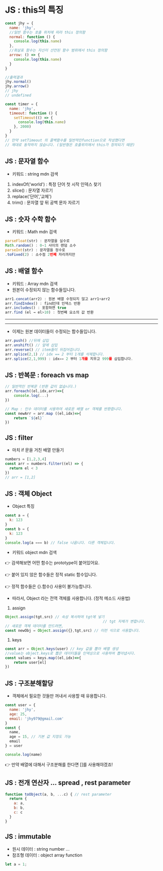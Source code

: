 # JS : this의 특징

```jsx
const jhy = {
  name: 'jhy',
  //일반 함수는 호출 위치에 따라 this 정의함
  normal: function () {
    console.log(this.name)
  },
  //화살표 함수는 자신이 선언된 함수 범위에서 this 정의함
  arrow: () => {
    console.log(this.name)
  }
}
```

```jsx
//출력결과
jhy.normal()
jhy.arrow()
// jhy
// undefined
```

```jsx
const timer = {
  name: 'jhy',
  timeout: function () {
    setTimeout(() => {
      console.log(this.name)
    }, 2000)
  }
}
// 만약 setTimeout 의 콜백함수를 일반적인function으로 작성했다면
// 제대로 동작하지 않습니다. (일반형은 호출위치에서 this가 정의되기 때문)
```

## JS : 문자열 함수

- 키워드 : string mdn 검색
1. indexOf('world') : 특정 단어 첫 시작 인덱스 찾기 
2. slice() : 문자열 자르기
3. replace('단어','교체')
4. trim() : 문자열 앞 뒤 공백 문자 자르기

## JS : 숫자 수학 함수

- 키워드 : Math mdn 검색

```jsx
parseFloat(str) : 문자열을 실수로
Math.random() : 0~1 사이의 랜덤 소수
parseInt(str) : 문자열을 정수로
.toFixed(2) : 소수점 2번째 자리까지만
```

## JS : 배열 함수

- 키워드 : Array mdn 검색
- 원본이 수정되지 않는 함수들입니다.

```jsx
arr1.concat(arr2) : 원본 배열 수정되지 않고 arr1+arr2
arr.findIndex() : find인데 인덱스 반환
arr.includes() : 포함하면 true
arr.find (el → el>10) : 첫번째 요소의 값 반환
```

---

---

- 이제는 원본 데이터들이 수정되는 함수들입니다.

```jsx
arr.push() //뒤에 삽입
arr.unshift() // 앞에 삽입
arr.reverse() // item들이 뒤집어집니다.
arr.splice(2,1) // idx == 2 부터 1개를 삭제합니다.
arr.splice(2,1,999) : idx== 2 부터 1개를 지우고 999를 삽입합니다. 

```

## JS : 반복문 : foreach vs map

```jsx
// 일반적인 반복문 (반환 값이 없습니다.)
arr.foreach((el,idx,arr)=>{
	console.log(...)
})

// Map : 인수 데이터를 사용하여 새로운 배열 or 객체를 반환합니다.
const newArr = arr.map ((el,idx)=>{
	return `${el}`
})
```

## JS : filter

- 마치 if 문을 거친 배열 만들기

```jsx
numbers = [1,2,3,4]
const arr = numbers.filter((el) => {
  return el < 3
})
// arr = [1,2]
```

## JS : 객체 Object

- Object 특징

```jsx
const a = {
  k: 123
}
const b = {
  k: 123
}
console.log(a === b) // false 나옵니다. 다른 객체입니다.
```

- 키워드 object mdn 검색

👉 검색해보면 어떤 함수는 prototype이 붙어있어요.

👉 붙어 있지 않은 함수들은 정적 static 함수입니다.

👉 정적 함수들은 {}.함수() 사용이 불가능합니다.

- 따라서, Object 라는 전역 객체를 사용합니다. (정적 메소드 사용법)
1. assign

```jsx
Object.assign(tgt,src) // 속성 복사하여 tgt에 넣기
											 // tgt 자체가 변합니다.
// 새로운 객체 데이터를 만드려면,
const newObj = Object.assign({},tgt,src) // 이런 식으로 사용합니다.
```

1. keys

```jsx
const arr = Object.keys(user) // key 값을 뽑아 배열 생성
//value는 object.keys로 뽑은 데이터들을 인덱싱으로 사용하여 뽑아냅시다.
const values = keys.map((el,idx)=>{
	return user[el]
})
```

## JS : 구조분해할당

- 객체에서 필요한 것들만 꺼내서 사용할 때 유용합니다.

```jsx
const user = {
  name: 'jhy',
  age: 25,
  email: 'jhy979@gmail.com'
}
const {
  name,
  age = 15, // 기본 값 지정도 가능
  email
} = user

console.log(name)
```

👉 만약 배열에 대해서 구조분해를 한다면 []를 사용해야겠죠!

## JS : 전개 연산자 ... spread , rest parameter

```jsx
function toObject(a, b, ...c) { // rest parameter
  return {
    a: a,
    b: b,
    c: c
  }
}
```

## JS : immutable

- 원시 데이터 : string number ...
- 참조형 데이터 : object array function

```jsx
let a = 1;
```
